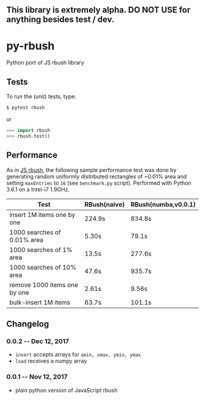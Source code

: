 This library is extremely alpha.  DO NOT USE for anything besides test / dev.
-------

# py-rbush
Python port of JS rbush library

## Tests

To run the (unit) tests, type:

```bash
$ pytest rbush
```

or

```python
>>> import rbush
>>> rbush.test()
```


## Performance

As in [JS rbush](https://github.com/mourner/rbush),
the following sample performance test was done by generating
random uniformly distributed rectangles of ~0.01% area and setting `maxEntries` to `16`
(see `benchmark.py` script).
Performed with Python 3.6.1 on a Intel-i7 1.9GHz.

Test                         | RBush(naive) | RBush(numba,v0.0.1)
---------------------------- | ------------ | -------------------
insert 1M items one by one   | 224.9s       | 834.8s
1000 searches of 0.01% area  | 5.30s        | 79.1s
1000 searches of 1% area     | 13.5s        | 277.6s
1000 searches of 10% area    | 47.6s        | 935.7s
remove 1000 items one by one | 2.61s        | 9.56s
bulk-insert 1M items         | 63.7s        | 101.1s


## Changelog

### 0.0.2 -- Dec 12, 2017

* `insert` accepts arrays for `xmin, xmax, ymin, ymax`
* `load` receives a numpy array

### 0.0.1 -- Nov 12, 2017

* plain python version of JavaScript rbush
